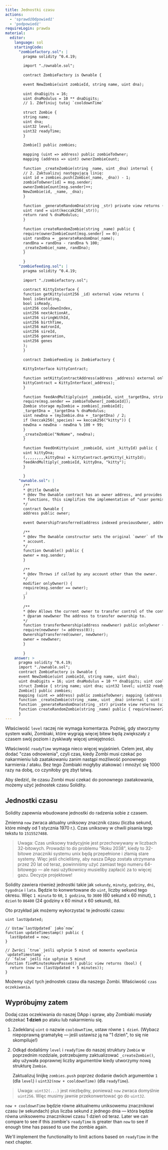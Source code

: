 ```yaml
---
title: Jednostki czasu
actions:
  - 'sprawdźOdpowiedź'
  - 'podpowiedź'
requireLogin: prawda
material:
  editor:
    language: sol
    startingCode:
      "zombiefactory.sol": |
        pragma solidity ^0.4.19;
        
        import "./ownable.sol";
        
        contract ZombieFactory is Ownable {
        
        event NewZombie(uint zombieId, string name, uint dna);
        
        uint dnaDigits = 16;
        uint dnaModulus = 10 ** dnaDigits;
        // 1. Zdefiniuj tutaj `cooldownTime`
        
        struct Zombie {
        string name;
        uint dna;
        uint32 level;
        uint32 readyTime;
        }
        
        Zombie[] public zombies;
        
        mapping (uint => address) public zombieToOwner;
        mapping (address => uint) ownerZombieCount;
        
        function _createZombie(string _name, uint _dna) internal {
        // 2. Zaktualizuj następującą linię:
        uint id = zombies.push(Zombie(_name, _dna)) - 1;
        zombieToOwner[id] = msg.sender;
        ownerZombieCount[msg.sender]++;
        NewZombie(id, _name, _dna);
        }
        
        function _generateRandomDna(string _str) private view returns (uint) {
        uint rand = uint(keccak256(_str));
        return rand % dnaModulus;
        }
        
        function createRandomZombie(string _name) public {
        require(ownerZombieCount[msg.sender] == 0);
        uint randDna = _generateRandomDna(_name);
        randDna = randDna - randDna % 100;
        _createZombie(_name, randDna);
        }
        
        }
      "zombiefeeding.sol": |
        pragma solidity ^0.4.19;
        
        import "./zombiefactory.sol";
        
        contract KittyInterface {
        function getKitty(uint256 _id) external view returns (
        bool isGestating,
        bool isReady,
        uint256 cooldownIndex,
        uint256 nextActionAt,
        uint256 siringWithId,
        uint256 birthTime,
        uint256 matronId,
        uint256 sireId,
        uint256 generation,
        uint256 genes
        );
        }
        
        contract ZombieFeeding is ZombieFactory {
        
        KittyInterface kittyContract;
        
        function setKittyContractAddress(address _address) external onlyOwner {
        kittyContract = KittyInterface(_address);
        }
        
        function feedAndMultiply(uint _zombieId, uint _targetDna, string _species) public {
        require(msg.sender == zombieToOwner[_zombieId]);
        Zombie storage myZombie = zombies[_zombieId];
        _targetDna = _targetDna % dnaModulus;
        uint newDna = (myZombie.dna + _targetDna) / 2;
        if (keccak256(_species) == keccak256("kitty")) {
        newDna = newDna - newDna % 100 + 99;
        }
        _createZombie("NoName", newDna);
        }
        
        function feedOnKitty(uint _zombieId, uint _kittyId) public {
        uint kittyDna;
        (,,,,,,,,,kittyDna) = kittyContract.getKitty(_kittyId);
        feedAndMultiply(_zombieId, kittyDna, "kitty");
        }
        
        }
      "ownable.sol": |
        /**
        * @title Ownable
        * @dev The Ownable contract has an owner address, and provides basic authorization control
        * functions, this simplifies the implementation of "user permissions".
        */
        contract Ownable {
        address public owner;
        
        event OwnershipTransferred(address indexed previousOwner, address indexed newOwner);
        
        /**
        * @dev The Ownable constructor sets the original `owner` of the contract to the sender
        * account.
        */
        function Ownable() public {
        owner = msg.sender;
        }
        
        /**
        * @dev Throws if called by any account other than the owner.
        */
        modifier onlyOwner() {
        require(msg.sender == owner);
        _;
        }
        
        /**
        * @dev Allows the current owner to transfer control of the contract to a newOwner.
        * @param newOwner The address to transfer ownership to.
        */
        function transferOwnership(address newOwner) public onlyOwner {
        require(newOwner != address(0));
        OwnershipTransferred(owner, newOwner);
        owner = newOwner;
        }
        
        }
    answer: >
      pragma solidity ^0.4.19;
      import "./ownable.sol";
      contract ZombieFactory is Ownable {
      event NewZombie(uint zombieId, string name, uint dna);
      uint dnaDigits = 16; uint dnaModulus = 10 ** dnaDigits; uint cooldownTime = 1 days;
      struct Zombie { string name; uint dna; uint32 level; uint32 readyTime; }
      Zombie[] public zombies;
      mapping (uint => address) public zombieToOwner; mapping (address => uint) ownerZombieCount;
      function _createZombie(string _name, uint _dna) internal { uint id = zombies.push(Zombie(_name, _dna, 1, uint32(now + cooldownTime))) - 1; zombieToOwner[id] = msg.sender; ownerZombieCount[msg.sender]++; NewZombie(id, _name, _dna); }
      function _generateRandomDna(string _str) private view returns (uint) { uint rand = uint(keccak256(_str)); return rand % dnaModulus; }
      function createRandomZombie(string _name) public { require(ownerZombieCount[msg.sender] == 0); uint randDna = _generateRandomDna(_name); randDna = randDna - randDna % 100; _createZombie(_name, randDna); }
      }
---
```

Właściwość `level` raczej nie wymaga komentarza. Poźniej, gdy stworzymy system walki, Zombiaki, które wygrają więcej bitew będą zwiększały z czasem swój poziom i zyskiwały więcej umiejętności.

Właściwość `readyTime` wymaga nieco więcej wyjaśnień. Celem jest, aby dodać "czas odnowienia", czyli czas, kiedy Zombi musi czekać po nakarmieniu lub zaatakowaniu zanim nastąpi możliwość ponownego karmienia / ataku. Bez tego Zombiaki mogłyby atakować i mnożyć się 1000 razy na dobę, co czyniłoby grę zbyt łatwą.

Aby śledzić, ile czasu Zombi musi czekać do ponownego zaatakowania, możemy użyć jednostek czasu Solidity.

## Jednostki czasu

Solidity zapewnia wbudowane jednostki do radzenia sobie z czasem.

Zmienna `now` zwraca aktualny uniksowy znacznik czasu (liczba sekund, które minęły od 1 stycznia 1970 r.). Czas uniksowy w chwili pisania tego tekstu to `1515527488`.

> Uwaga: Czas uniksowy tradycyjnie jest przechowywany w liczbach 32-bitowych. Prowadzi to do problemu "Roku 2038", kiedy to 32-bitowe znaczniki systemu unix będą przepełnione i złamią stare systemy. Więc jeśli chcieliśmy, aby nasza DApp została utrzymana przez 20 lat od teraz, powinniśmy użyć zamiast tego numeru 64-bitowego — ale nasi użytkownicy musieliby zapłacić za to więcej gazu. Decyzje projektowe!

Solidity zawiera również jednostki takie jak `sekundy`, `minuty`, `godziny`, `dni`, `tygodnie` i `lata`. Będzie to konwertowane do `uint`, liczby sekund tego okresu. Więc `1 minuta` to `60`, `1 godzina`, to</code> `3600` (60 sekund x 60 minut), `1 dzień` to `86400` (24 godziny x 60 minut x 60 sekund), itd.

Oto przykład jak możemy wykorzystać te jednostki czasu:

    uint lastUpdated;
    
    // Ustaw`lastUpdated` jako`now`
    function updateTimestamp() public {
      lastUpdated = now;
    }
    
    // Zwróci `true` jeśli upłynie 5 minut od momentu wywołania `updateTimestamp`,
    // `false` jeśli nie upłynie 5 minut
    function fiveMinutesHavePassed() public view returns (bool) {
      return (now >= (lastUpdated + 5 minutes));
    }
    

Możemy użyć tych jednostek czasu dla naszego Zombi. Właściwość `czas oczekiwania`.

## Wypróbujmy zatem

Dodaj czas oczekiwania do naszej DApp i spraw, aby Zombiaki musiały odczekać **1 dzień** po ataku lub nakarmieniu się.

1. Zadeklaruj `uint` o nazwie `cooldownTime`, ustaw równe `1 dzień`. (Wybacz niepoprawną gramatykę — jeśli ustawisz ją na "1 dzień", to się nie skompiluje!)

2. Odkąd dodaliśmy `level` i `readyTime` do naszej struktury `Zombie` w poprzednim rozdziale, potrzebujemy zaktualizować `_createZombie()`, aby używała poprawnej liczby argumentów kiedy utworzymy nową strukturę `Zombie`.
    
    Zaktualizuj linijkę `zombies.push` poprzez dodanie dwóch argumentów `1` (dla `level`) i `uint32(now + cooldownTime)` (dla `readyTime`).

> Uwaga: `uint32(...)` jest niezbędny, ponieważ `now` zwraca domyślnie `uint256`. Więc musimy jawnie przekonwertować go do `uint32`.

`now + cooldownTime` będzie równe aktualnemu uniksowemu znacznikowi czasu (w sekundach) plus liczba sekund z jednego dnia — która będzie równa uniksowemu znacznikowi czasu 1 dzień od teraz. Later we can compare to see if this zombie's `readyTime` is greater than `now` to see if enough time has passed to use the zombie again.

We'll implement the functionality to limit actions based on `readyTime` in the next chapter.